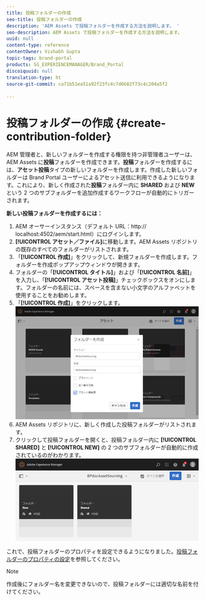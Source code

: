 ```yaml
---
title: 投稿フォルダーの作成
seo-title: 投稿フォルダーの作成
description: 'AEM Assets で投稿フォルダーを作成する方法を説明します。 '
seo-description: AEM Assets で投稿フォルダーを作成する方法を説明します。
uuid: null
content-type: reference
contentOwner: Vishabh Gupta
topic-tags: brand-portal
products: SG_EXPERIENCEMANAGER/Brand_Portal
discoiquuid: null
translation-type: ht
source-git-commit: ca71b51ea51a92f23fc4c7d6682f73c4c204a5f2

---
```



# 投稿フォルダーの作成 {#create-contribution-folder}

AEM 管理者と、新しいフォルダーを作成する権限を持つ非管理者ユーザーは、AEM Assets に&#x200B;**投稿**&#x200B;フォルダーを作成できます。**投稿**&#x200B;フォルダーを作成するには、**アセット投稿**&#x200B;タイプの新しいフォルダーを作成します。作成した新しいフォルダーは Brand Portal ユーザーによるアセット送信に利用できるようになります。これにより、新しく作成された&#x200B;**投稿**&#x200B;フォルダー内に **SHARED** および **NEW** という 2 つのサブフォルダーを追加作成するワークフローが自動的にトリガーされます。

**新しい投稿フォルダーを作成するには：**
1. AEM オーサーインスタンス（デフォルト URL：http:// localhost:4502/aem/start.html）にログインします。
1. **[!UICONTROL アセット／ファイル]**&#x200B;に移動します。AEM Assets リポジトリの既存のすべてのフォルダーがリストされます。
1. 「**[!UICONTROL 作成]**」をクリックして、新規フォルダーを作成します。フォルダーを作成ポップアップウィンドウが開きます。
1. フォルダーの「**[!UICONTROL タイトル]**」および「**[!UICONTROL 名前]**」を入力し、「**[!UICONTROL アセット投稿]**」チェックボックスをオンにします。フォルダーの名前には、スペースを含まない小文字のアルファベットを使用することをお勧めします。
1. 「**[!UICONTROL 作成]**」をクリックします。
   ![](assets/create-contribution-folder.png)
1. AEM Assets リポジトリに、新しく作成した投稿フォルダーがリストされます。
1. クリックして投稿フォルダーを開くと、投稿フォルダー内に **[!UICONTROL SHARED]** と **[!UICONTROL NEW]** の 2 つのサブフォルダーが自動的に作成されているのがわかります。\
   ![](assets/contribution-folder.png)

これで、投稿フォルダーのプロパティを設定できるようになりました。[投稿フォルダーのプロパティの設定](brand-portal-configure-contribution-folder-properties.md)を参照してください。

>[!NOTE]
>
>作成後にフォルダー名を変更できないので、投稿フォルダーには適切な名前を付けてください。